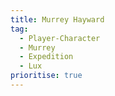 ```yaml
---
title: Murrey Hayward
tag:
  - Player-Character
  - Murrey
  - Expedition
  - Lux
prioritise: true
---
```

